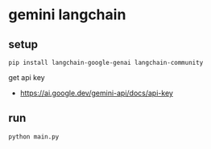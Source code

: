 # gemini langchain

## setup

```shell
pip install langchain-google-genai langchain-community
```

get api key

- https://ai.google.dev/gemini-api/docs/api-key

## run

```shell
python main.py
```

